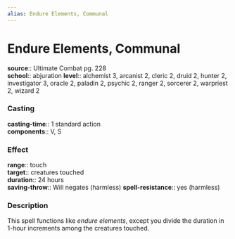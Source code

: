 ```yaml
---
alias: Endure Elements, Communal
---
```


# Endure Elements, Communal 

**source**:: Ultimate Combat pg. 228  
**school**:: abjuration
**level**:: alchemist 3, arcanist 2, cleric 2, druid 2, hunter 2, investigator 3, oracle 2, paladin 2, psychic 2, ranger 2, sorcerer 2, warpriest 2, wizard 2

### Casting 

**casting-time**:: 1 standard action  
**components**:: V, S

### Effect 

**range**:: touch  
**target**:: creatures touched  
**duration**:: 24 hours  
**saving-throw**:: Will negates (harmless)
**spell-resistance**:: yes (harmless)

### Description 

This spell functions like *endure elements*, except you divide the duration in 1-hour increments among the creatures touched.
